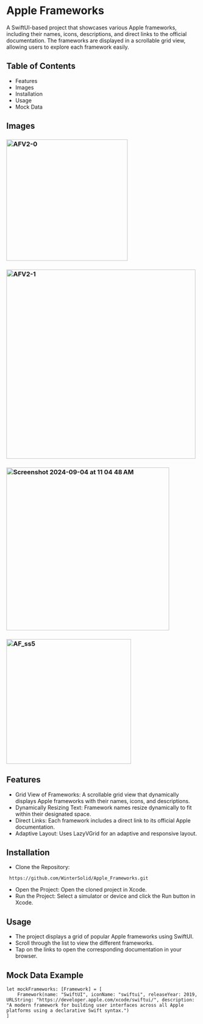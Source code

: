 # Apple Frameworks

A SwiftUI-based project that showcases various Apple frameworks, including their names, icons, descriptions, and direct links to the official documentation. The frameworks are displayed in a scrollable grid view, allowing users to explore each framework easily.

## Table of Contents
- Features
- Images
- Installation
- Usage
- Mock Data

## Images
### <img width="318" alt="AFV2-0" src="https://github.com/user-attachments/assets/ba154df4-d87b-4a47-a3f6-468a2765bfda">
### <img width="496" alt="AFV2-1" src="https://github.com/user-attachments/assets/7285abe2-4356-4d32-8e66-efa178cbecf0">
### <img width="427" alt="Screenshot 2024-09-04 at 11 04 48 AM" src="https://github.com/user-attachments/assets/6a703498-4d1a-436d-8c01-bc7c61b92151">
### <img width="327" alt="AF_ss5" src="https://github.com/user-attachments/assets/e5bfe221-d096-47b9-b26a-06301eda03da">





## Features
- Grid View of Frameworks: A scrollable grid view that dynamically displays Apple frameworks with their names, icons, and descriptions.
- Dynamically Resizing Text: Framework names resize dynamically to fit within their designated space.
- Direct Links: Each framework includes a direct link to its official Apple documentation.
- Adaptive Layout: Uses LazyVGrid for an adaptive and responsive layout.

## Installation
- Clone the Repository:
```[
 https://github.com/WinterSolid/Apple_Frameworks.git
```
- Open the Project: Open the cloned project in Xcode.
- Run the Project: Select a simulator or device and click the Run button in Xcode.

## Usage
- The project displays a grid of popular Apple frameworks using SwiftUI.
- Scroll through the list to view the different frameworks.
- Tap on the links to open the corresponding documentation in your browser.
## Mock Data Example
```
let mockFrameworks: [Framework] = [
    Framework(name: "SwiftUI", iconName: "swiftui", releaseYear: 2019, URLString: "https://developer.apple.com/xcode/swiftui/", description: "A modern framework for building user interfaces across all Apple platforms using a declarative Swift syntax.")
]
```
